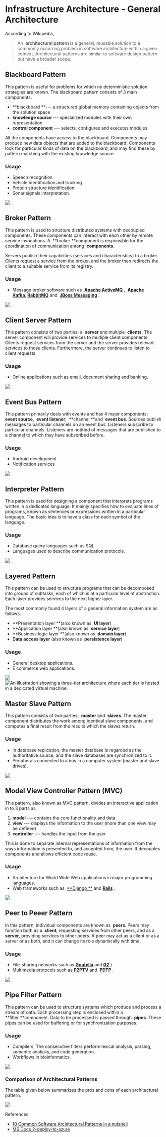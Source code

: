 [comment]: [Architecture](ReadMe.MD)

Infrastructure Architecture - General Architecture
================================================
 
According to Wikipedia,

> An  **architectural pattern** is a general, reusable solution to a commonly occurring problem in software architecture within a given context. Architectural patterns are similar to software design pattern but have a broader scope.

Blackboard Pattern
------------------

This pattern is useful for problems for which no deterministic solution
strategies are known. The blackboard pattern consists of 3 main
components.

-   **blackboard **--- a structured global memory containing objects from the solution space
-   **knowledge source** --- specialized modules with their own representation
-   **control component** --- selects, configures and executes modules.

All the components have access to the blackboard. Components may produce new data objects that are added to the blackboard. Components look for particular kinds of data on the blackboard, and may find these by pattern matching with the existing knowledge source.

### Usage

-   Speech recognition
-   Vehicle identification and tracking
-   Protein structure identification
-   Sonar signals interpretation.

![](https://miro.medium.com/max/530/1*ArbMx7A21I47llvwUTiSDg.png)

Broker Pattern
--------------

This pattern is used to structure distributed systems with decoupled components. These components can interact with each other by remote service invocations. A  **broker **component is responsible for the coordination of communication among  **components**.

Servers publish their capabilities (services and characteristics) to a broker. Clients request a service from the broker, and the broker then redirects the client to a suitable service from its registry.

### Usage

-   Message broker software such as  [**Apache ActiveMQ**](https://en.wikipedia.org/wiki/Apache_ActiveMQ) ,  [**Apache Kafka**](https://en.wikipedia.org/wiki/Apache_Kafka), [**RabbitMQ**](https://en.wikipedia.org/wiki/RabbitMQ) and  [**JBoss Messaging**](https://en.wikipedia.org/wiki/JBoss_Messaging) .

![](https://miro.medium.com/max/700/1*1qRQZjLRAd0yY_T9p2OgBw.png)

Client Server Pattern
---------------------

This pattern consists of two parties; a  **server** and multiple  **clients**. The server component will provide services to multiple client components. Clients request services from the server and the server provides relevant services to those clients. Furthermore, the server continues to listen to client requests.

### Usage

-   Online applications such as email, document sharing and banking.

![](https://miro.medium.com/max/284/1*4xX_WQQuD2u0PMK5bcWFkQ.png)

Event Bus Pattern
-----------------

This pattern primarily deals with events and has 4 major components;  **event source**,  **event listener**,  **channel **and  **event bus**. Sources publish messages to particular channels on an event bus. Listeners subscribe to particular channels. Listeners are notified of messages that are published to a channel to which they have subscribed before.

### Usage

-   Android development
-   Notification services

![](https://miro.medium.com/max/632/1*DOZ4nVR9zkJm-EnXT3KOGQ.png)

Interpreter Pattern
-------------------

This pattern is used for designing a component that interprets programs written in a dedicated language. It mainly specifies how to evaluate lines of programs, known as sentences or expressions written in a particular language. The basic idea is to have a class for each symbol of the language.

### Usage

-   Database query languages such as SQL.
-   Languages used to describe communication protocols.

![](https://miro.medium.com/max/660/1*DrC3T5R4SsdcQY6aXLCRZA.png)

Layered Pattern
---------------

This pattern can be used to structure programs that can be decomposed into groups of subtasks, each of which is at a particular level of abstraction. Each layer provides services to the next higher layer.

The most commonly found 4 layers of a general information system are as follows.

-   **Presentation layer **(also known as  **UI layer**)
-   **Application layer **(also known as  **service layer**)
-   **Business logic layer **(also known as  **domain layer**)
-   **Data access layer** (also known as  **persistence layer**)

### Usage

-   General desktop applications.
-   E commerce web applications.

![](https://miro.medium.com/max/188/1*jMWk_JqqyyloVPhTs_Zd1A.png)![An illustration showing a three-tier architecture where each tier is hosted in a dedicated virtual machine.](https://docs.microsoft.com/en-us/learn/modules/intro-to-azure-networking/media/2-three-tier.png)

Master Slave Pattern
--------------------

This pattern consists of two parties;  **master** and  **slaves**. The master component distributes the work among identical slave components, and computes a final result from the results which the slaves return.

### Usage

-   In database replication, the master database is regarded as the authoritative source, and the slave databases are synchronized to it.
-   Peripherals connected to a bus in a computer system (master and slave drives).

![](https://miro.medium.com/max/542/1*lsK9QntZl2d5oLojwRGXDg.png)

Model View Controller Pattern (MVC)
-----------------------------------

This pattern, also known as MVC pattern, divides an interactive application in to 3 parts as,

1.  **model** --- contains the core functionality and data
2.  **view** --- displays the information to the user (more than one view may be defined)
3.  **controller** --- handles the input from the user

This is done to separate internal representations of information from the ways information is presented to, and accepted from, the user. It decouples components and allows efficient code reuse.

### Usage 

-   Architecture for World Wide Web applications in major programming languages.
-   Web frameworks such as  [**Django **](https://en.wikipedia.org/wiki/Django_(web_framework)) and [**Rails**](https://en.wikipedia.org/wiki/Ruby_on_Rails) .

![](https://miro.medium.com/max/700/1*OP0CS6O5Sb66jpc-H-IuRQ.png)

Peer to Peeer Pattern
---------------------

In this pattern, individual components are known as  **peers**. Peers may function both as a  **client**, requesting services from other peers, and as a  **server**, providing services to other peers. A peer may act as a client or as a server or as both, and it can change its role dynamically with time.

### Usage

-   File-sharing networks such as [**Gnutella**](https://en.wikipedia.org/wiki/Gnutella) and [**G2**](https://en.wikipedia.org/wiki/Gnutella2) )
-   Multimedia protocols such as [**P2PTV**](https://en.wikipedia.org/wiki/P2PTV) and  [**PDTP**](https://en.wikipedia.org/wiki/Peer_Distributed_Transfer_Protocol) .

![](https://miro.medium.com/max/260/1*ROvkckSTw1UncrbQSmUJUQ.png)

Pipe Filter Pattern
-------------------

This pattern can be used to structure systems which produce and process a stream of data. Each processing step is enclosed within a  **filter **component. Data to be processed is passed through  **pipes**. These pipes can be used for buffering or for synchronization purposes.

### Usage

-   Compilers. The consecutive filters perform lexical analysis, parsing, semantic analysis, and code generation.
-   Workflows in bioinformatics.

![](https://miro.medium.com/max/700/1*qikehZcDhhl_wWsqeI_nvg.png)

### Comparison of Architectural Patterns

The table given below summarizes the pros and cons of each architectural pattern.

![](https://miro.medium.com/max/1000/1*Z9dKeyf6yi0nFMaUZF1P3Q.png)

References
-   [10 Common Software Architectural Patterns in a nutshell](https://towardsdatascience.com/10-common-software-architectural-patterns-in-a-nutshell-a0b47a1e9013)
-   [MS Docs 2-deploy-to-azure](https://docs.microsoft.com/en-us/learn/modules/intro-to-azure-networking/2-deploy-to-azure)
